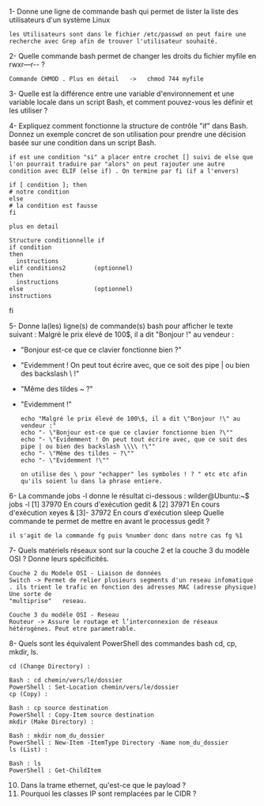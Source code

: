 1- Donne une ligne de commande bash qui permet de lister la liste des utilisateurs d'un système Linux

    les Utilisateurs sont dans le fichier /etc/passwd on peut faire une recherche avec Grep afin de trouver l'utilisateur souhaité.


2- Quelle commande bash permet de changer les droits du fichier myfile en rwxr—r-- ?

    Commande CHMOD . Plus en détail   ->   chmod 744 myfile


3- Quelle est la différence entre une variable d'environnement et une variable locale dans un script Bash, et comment pouvez-vous les définir et les utiliser ?

4- Expliquez comment fonctionne la structure de contrôle "if" dans Bash. Donnez un exemple concret de son utilisation pour prendre une décision basée sur une condition dans un script Bash.

    if est une condition "si" a placer entre crochet [] suivi de else que l'on pourrait traduire par "alors" on peut rajouter une autre condition avec ELIF (else if) . On termine par fi (if a l'envers) 

    if [ condition ]; then
    # notre condition
    else
    # la condition est fausse
    fi

    plus en detail 

    Structure conditionnelle if
    if condition
    then
	  instructions
    elif conditions2		(optionnel)
    then
	  instructions
    else					(optionnel)
	instructions
fi

5- Donne la(les) ligne(s) de commande(s) bash pour afficher le texte suivant :
Malgré le prix élevé de 100$, il a dit "Bonjour !" au vendeur :
- "Bonjour est-ce que ce clavier fonctionne bien ?"
- "Evidemment ! On peut tout écrire avec, que ce soit des pipe | ou bien des backslash \\ !"
- "Même des tildes ~ ?"
- "Evidemment !"

      echo "Malgré le prix élevé de 100\$, il a dit \"Bonjour !\" au vendeur :"
      echo "- \"Bonjour est-ce que ce clavier fonctionne bien ?\""
      echo "- \"Evidemment ! On peut tout écrire avec, que ce soit des pipe | ou bien des backslash \\\\ !\""
      echo "- \"Même des tildes ~ ?\""
      echo "- \"Evidemment !\""

      on utilise des \ pour "echapper" les symboles ! ? " etc etc afin qu'ils soient lu dans la phrase entiere. 


6- La commande jobs -l donne le résultat ci-dessous :
wilder@Ubuntu:~$ jobs -l
[1]  37970 En cours d'exécution   gedit &
[2]  37971 En cours d'exécution   xeyes &
[3]- 37972 En cours d'exécution   sleep
Quelle commande te permet de mettre en avant le processus gedit ?

    il s'agit de la commande fg puis %number donc dans notre cas fg %1


7- Quels matériels réseaux sont sur la couche 2 et la couche 3 du modèle OSI ? Donne leurs spécificités.

    Couche 2 du Modele OSI - Liaison de données
    Switch -> Permet de relier plusieurs segments d'un reseau infomatique . ils trient le trafic en fonction des adresses MAC (adresse physique) Une sorte de       
    "multiprise"   reseau. 

    Couche 3 du modéle OSI - Reseau 
    Routeur -> Assure le routage et l’interconnexion de réseaux hétérogènes. Peut etre parametrable. 
   
8-  Quels sont les équivalent PowerShell des commandes bash cd, cp, mkdir, ls.

    cd (Change Directory) :

    Bash : cd chemin/vers/le/dossier
    PowerShell : Set-Location chemin/vers/le/dossier
    cp (Copy) :

    Bash : cp source destination
    PowerShell : Copy-Item source destination
    mkdir (Make Directory) :

    Bash : mkdir nom_du_dossier
    PowerShell : New-Item -ItemType Directory -Name nom_du_dossier
    ls (List) :

    Bash : ls
    PowerShell : Get-ChildItem

    
10. Dans la trame ethernet, qu'est-ce que le payload ?
11. Pourquoi les classes IP sont remplacées par le CIDR ?
